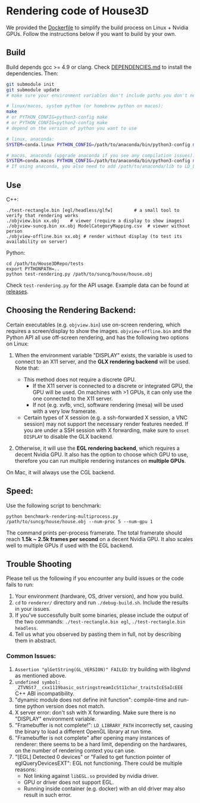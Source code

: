 
# Rendering code of House3D

We provided the [Dockerfile](../Dockerfile) to simplify the build process on Linux + Nvidia GPUs.
Follow the instructions below if you want to build by your own.


## Build

Build depends gcc >= 4.9 or clang. Check [DEPENDENCIES.md](DEPENDENCIES.md) to install the dependencies.
Then:

```bash
git submodule init
git submodule update
# make sure your environment variables don't include paths you don't need

# linux/macos, system python (or homebrew python on macos):
make
# or PYTHON_CONFIG=python3-config make
# or PYTHON_CONFIG=python2-config make
# depend on the version of python you want to use

# linux, anaconda:
SYSTEM=conda.linux PYTHON_CONFIG=/path/to/anaconda/bin/python3-config make

# macos, anaconda (upgrade anaconda if you see any compilation issues):
SYSTEM=conda.macos PYTHON_CONFIG=/path/to/anaconda/bin/python3-config make
# If using anaconda, you also need to add /path/to/anaconda/lib to LD_LIBRARY_PATH before running the renderer
```

## Use

C++:
```
./test-rectangle.bin [egl/headless/glfw]		# a small tool to verify that rendering works
./objview.bin xx.obj	# viewer (require a display to show images)
./objview-suncg.bin xx.obj ModelCategoryMapping.csv	 # viewer without person
./objview-offline.bin xx.obj # render without display (to test its availability on server)
```

Python:
```
cd /path/to/House3DRepo/tests
export PYTHONPATH=..
python test-rendering.py /path/to/suncg/house/house.obj
```
Check `test-rendering.py` for the API usage.
Example data can be found at [releases](https://github.com/facebookresearch/House3D/releases/tag/example-data).

## Choosing the Rendering Backend:

Certain executables (e.g. `objview.bin`) use on-screen rendering, which requires
a screen/display to show the images.
`objview-offline.bin` and the Python API all use off-screen rendering, and has
the following two options on Linux:

1. When the environment variable "DISPLAY" exists, the variable is used to
   connect to an X11 server, and the __GLX rendering backend__ will be used. Note that:

   + This method does not require a discrete GPU.
     + If the X11 server is connected to a discrete or integrated GPU, the GPU
       will be used. On machines with >1 GPUs, it can only use the one connected to the X11 server.
     + If not (e.g. xvfb, vnc), software rendering (mesa) will be used with a
       very low framerate.
   + Certain types of X session (e.g. a ssh-forwarded X session, a VNC session) may not
     support the necessary render features needed.
     If you are under a SSH session with X forwarding, make sure to
     `unset DISPLAY` to disable the GLX backend.

2. Otherwise, it will use the __EGL rendering backend__, which requires a decent Nvidia GPU.
   It also has the option to choose which GPU to use, therefore you can run
   multiple rendering instances on __multiple GPUs__.

On Mac, it will always use the CGL backend.

## Speed:

Use the following script to benchmark:
```
python benchmark-rendering-multiprocess.py /path/to/suncg/house/house.obj --num-proc 5 --num-gpu 1
```
The command prints per-process framerate.
The total framerate should reach __1.5k ~ 2.5k frames per second__ on a decent Nvidia GPU.
It also scales well to multiple GPUs if used with the EGL backend.


## Trouble Shooting

Please tell us the following if you encounter any build issues or the code fails to run:

1. Your environment (hardware, OS, driver version), and how you build.
2. `cd` to `renderer/` directory and run `./debug-build.sh`. Include the results in your issues.
3. If you've successfully built some binaries, please include the output of the
   two commands: `./test-rectangle.bin egl`, `./test-rectangle.bin headless`.
4. Tell us what you observed by pasting them in full, not by describing them in abstract.


### Common Issues:
1. `Assertion "glGetString(GL_VERSION)" FAILED`: try building with libglvnd as mentioned above.
2. `undefined symbol: _ZTVNSt7__cxx1119basic_ostringstreamIcSt11char_traitsIcESaIcEEE` C++ ABI incompatibility.
3. "dynamic module does not define init function": compile-time and run-time python version does not match.
4. X server error: don't ssh with X forwarding. Make sure there is no "DISPLAY" environment variable.
5. "Framebuffer is not complete!": `LD_LIBRARY_PATH` incorrectly set, causing
   the binary to load a different OpenGL library at run time.
6. "Framebuffer is not complete" after opening many instances of renderer: there seems to be a hard limit, depending on the hardwares,
	on the number of rendering context you can use.
7. "[EGL] Detected 0 devices" or "Failed to get function pointer of eglQueryDevicesEXT": EGL not functioning. There could be multiple reasons:
   + Not linking against `libEGL.so` provided by nvidia driver.
   + GPU or driver does not support EGL.
   + Running inside container (e.g. docker) with an old driver may also result
     in such error.
